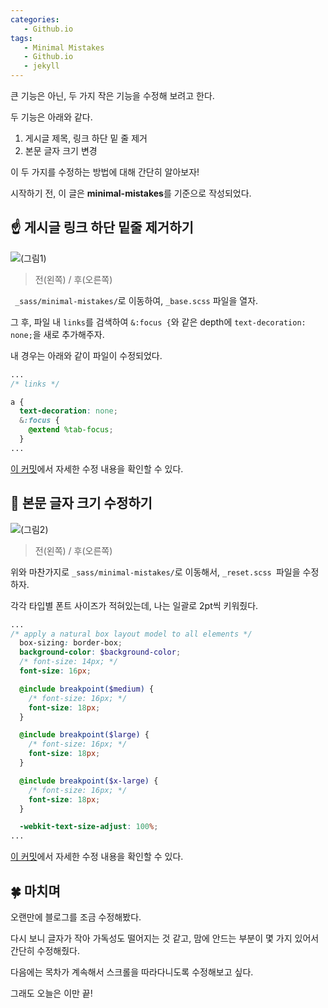 ```yaml
---
categories: 
   - Github.io
tags:
   - Minimal Mistakes
   - Github.io
   - jekyll
---
```






큰 기능은 아닌, 두 가지 작은 기능을 수정해 보려고 한다.

두 기능은 아래와 같다.

1. 게시글 제목, 링크 하단 밑 줄 제거
2. 본문 글자 크기 변경



이 두 가지를 수정하는 방법에 대해 간단히 알아보자!

시작하기 전, 이 글은 **minimal-mistakes**를 기준으로 작성되었다.



## ☝ 게시글 링크 하단 밑줄 제거하기

![(그림1)](https://github.com/danggai/danggai.github.io/blob/master/assets/image/20210324/01.png?raw=true)

> 전(왼쪽) / 후(오른쪽)



` _sass/minimal-mistakes/`로 이동하여, `_base.scss` 파일을 열자.

그 후, 파일 내 `links`를 검색하여 `&:focus {`와 같은 depth에 `text-decoration: none;`을 새로 추가해주자.



내 경우는 아래와 같이 파일이 수정되었다.

```scss
...
/* links */

a {
  text-decoration: none;
  &:focus {
    @extend %tab-focus;
  }
...
```



[이 커밋](https://github.com/danggai/danggai.github.io/commit/135d89c648f4f44ba11e8bb5ef7e221084a214a9)에서 자세한 수정 내용을 확인할 수 있다.





## 🤞 본문 글자 크기 수정하기

![(그림2)](https://github.com/danggai/danggai.github.io/blob/master/assets/image/20210324/02.png?raw=true)

> 전(왼쪽) / 후(오른쪽)



위와 마찬가지로 `_sass/minimal-mistakes/`로 이동해서, `_reset.scss `파일을 수정하자.

각각 타입별 폰트 사이즈가 적혀있는데, 나는 일괄로 2pt씩 키워줬다.

```scss
...
/* apply a natural box layout model to all elements */
  box-sizing: border-box;
  background-color: $background-color;
  /* font-size: 14px; */
  font-size: 16px;

  @include breakpoint($medium) {
    /* font-size: 16px; */
    font-size: 18px;
  }

  @include breakpoint($large) {
    /* font-size: 16px; */
    font-size: 18px;
  }

  @include breakpoint($x-large) {
    /* font-size: 16px; */
    font-size: 18px;
  }

  -webkit-text-size-adjust: 100%;
...
```





[이 커밋](https://github.com/danggai/danggai.github.io/commit/cbc51ad56a1d3fa8ea107b275023943754f11ddc)에서 자세한 수정 내용을 확인할 수 있다.





## 🍀 마치며

오랜만에 블로그를 조금 수정해봤다.

다시 보니 글자가 작아 가독성도 떨어지는 것 같고, 맘에 안드는 부분이 몇 가지 있어서 간단히 수정해줬다.

다음에는 목차가 계속해서 스크롤을 따라다니도록 수정해보고 싶다.



그래도 오늘은 이만 끝!

